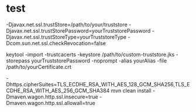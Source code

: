# test

-Djavax.net.ssl.trustStore=/path/to/your/truststore -Djavax.net.ssl.trustStorePassword=yourTruststorePassword -Djavax.net.ssl.trustStoreType=yourTruststoreType -Dcom.sun.net.ssl.checkRevocation=false


keytool -import -trustcacerts -keystore /path/to/custom-truststore.jks -storepass yourTruststorePassword -noprompt -alias yourAlias -file /path/to/yourCertificate.crt

-Dhttps.cipherSuites=TLS_ECDHE_RSA_WITH_AES_128_GCM_SHA256,TLS_ECDHE_RSA_WITH_AES_256_GCM_SHA384
mvn clean install -Dmaven.wagon.http.ssl.insecure=true -Dmaven.wagon.http.ssl.allowall=true
